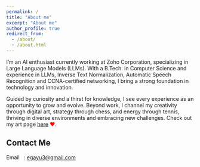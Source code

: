```yaml
---
permalink: /
title: "About me"
excerpt: "About me"
author_profile: true
redirect_from: 
  - /about/
  - /about.html
---
```


I’m an AI enthusiast currently working at Zoho Corporation, specializing in Large Language Models (LLMs). With a B.Tech. in Computer Science and experience in LLMs, Inverse Text Normalization, Automatic Speech Recognition and CCNA-certified networking, I bring a strong foundation in technology and innovation.

Guided by curiosity and a thirst for knowledge, I see every experience as an opportunity to grow and evolve. Beyond work, I channel my creativity through digital art, strategy through chess, and energy through tennis, thriving in diverse environments and embracing new challenges. Check out my art page [here](https://www.instagram.com/_g3rt__/) <span style="color:red;">&#10084;</span>.

Contact Me
------
Email&nbsp;&nbsp;&nbsp;: [egayu3@gmail.com](mailto:egayu3@gmail.com)<br>
